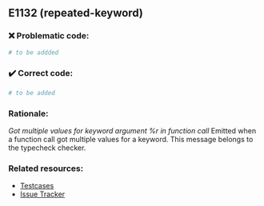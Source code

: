 ## E1132 (repeated-keyword)

### :x: Problematic code:

```python
# to be addded
```

### :heavy_check_mark: Correct code:

```python
# to be added
```

### Rationale:

 *Got multiple values for keyword argument %r in function call*
  Emitted when a function call got multiple values for a keyword. This message
  belongs to the typecheck checker.



### Related resources:

- [Testcases](#)
- [Issue Tracker](https://github.com/PyCQA/pylint/issues?q=is%3Aissue+%22repeated-keyword%22+OR+%22E1132%22)
